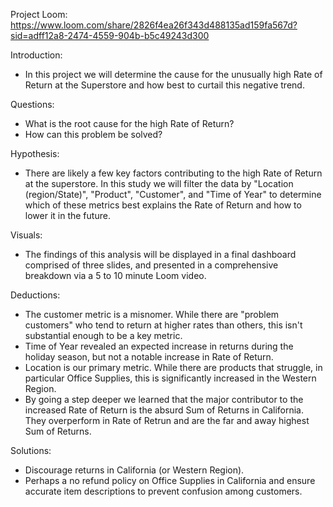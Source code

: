 Project Loom: https://www.loom.com/share/2826f4ea26f343d488135ad159fa567d?sid=adff12a8-2474-4559-904b-b5c49243d300

Introduction:
- In this project we will determine the cause for the unusually high Rate of Return at the Superstore and how best to curtail this negative trend.

Questions:
- What is the root cause for the high Rate of Return?
- How can this problem be solved?

Hypothesis:
- There are likely a few key factors contributing to the high Rate of Return at the superstore. 
In this study we will filter the data by "Location (region/State)", "Product", "Customer", and "Time of Year" to determine which of these metrics best explains the Rate of Return and how to lower it in the future.

Visuals:
- The findings of this analysis will be displayed in a final dashboard comprised of three slides, and presented in a comprehensive breakdown via a 5 to 10 minute Loom video.

Deductions:
- The customer metric is a misnomer. While there are "problem customers" who tend to return at higher rates than others, this isn't substantial enough to be a key metric.
- Time of Year revealed an expected increase in returns during the holiday season, but not a notable increase in Rate of Return.
- Location is our primary metric. While there are products that struggle, in particular Office Supplies, this is significantly increased in the Western Region.
- By going a step deeper we learned that the major contributor to the increased Rate of Return is the absurd Sum of Returns in California. They overperform in Rate of Retrun and are the far and away highest Sum of Returns.

Solutions:
- Discourage returns in California (or Western Region).
- Perhaps a no refund policy on Office Supplies in California and ensure accurate item descriptions to prevent confusion among customers.
  
